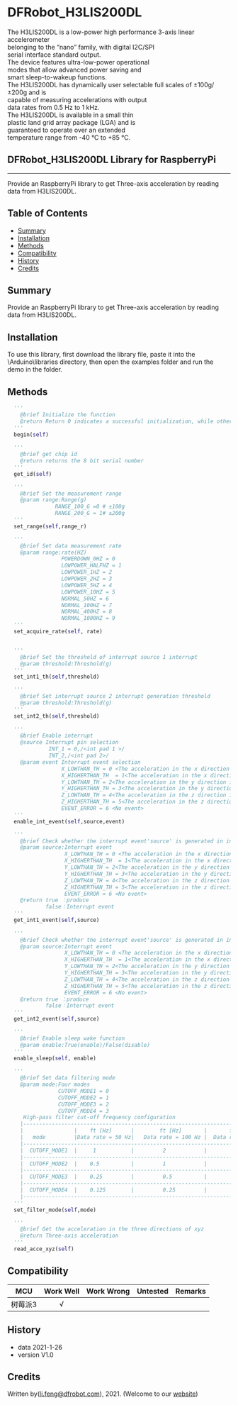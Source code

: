 # DFRobot_H3LIS200DL
The H3LIS200DL is a low-power high performance 3-axis linear accelerometer <br>
belonging to the “nano” family, with digital I2C/SPI <br>
serial interface standard output. <br>
The device features ultra-low-power operational <br>
modes that allow advanced power saving and <br>
smart sleep-to-wakeup functions.<br>
The H3LIS200DL has dynamically user selectable full scales of ±100g/±200g and is <br>
capable of measuring accelerations with output <br>
data rates from 0.5 Hz to 1 kHz.<br>
The H3LIS200DL is available in a small thin <br>
plastic land grid array package (LGA) and is <br>
guaranteed to operate over an extended <br>
temperature range from -40 °C to +85 °C.<br>


## DFRobot_H3LIS200DL Library for RaspberryPi
---------------------------------------------------------

Provide an RaspberryPi library to get Three-axis acceleration by reading data from H3LIS200DL.

## Table of Contents

* [Summary](#summary)
* [Installation](#installation)
* [Methods](#methods)
* [Compatibility](#compatibility)
* [History](#history)
* [Credits](#credits)

## Summary

Provide an RaspberryPi library to get Three-axis acceleration by reading data from H3LIS200DL.

## Installation

To use this library, first download the library file, paste it into the \Arduino\libraries directory, then open the examples folder and run the demo in the folder.

## Methods

```python
  '''
    @brief Initialize the function
    @return Return 0 indicates a successful initialization, while other values indicates failure and return to error code.
  '''
  begin(self)
  
  '''
    @brief get chip id
    @return returns the 8 bit serial number
  '''
  get_id(self)

  '''
    @brief Set the measurement range
    @param range:Range(g)
               RANGE_100_G =0 # ±100g
               RANGE_200_G = 1# ±200g
  '''
  set_range(self,range_r)

  '''
    @brief Set data measurement rate
    @param range:rate(HZ)
                 POWERDOWN_0HZ = 0
                 LOWPOWER_HALFHZ = 1 
                 LOWPOWER_1HZ = 2
                 LOWPOWER_2HZ = 3
                 LOWPOWER_5HZ = 4
                 LOWPOWER_10HZ = 5 
                 NORMAL_50HZ = 6
                 NORMAL_100HZ = 7
                 NORMAL_400HZ = 8
                 NORMAL_1000HZ = 9
  '''
  set_acquire_rate(self, rate)


  '''
    @brief Set the threshold of interrupt source 1 interrupt
    @param threshold:Threshold(g)
  '''
  set_int1_th(self,threshold)

  '''
    @brief Set interrupt source 2 interrupt generation threshold
    @param threshold:Threshold(g)
  '''
  set_int2_th(self,threshold)
  
  '''
    @brief Enable interrupt
    @source Interrupt pin selection
             INT_1 = 0,/<int pad 1 >/
             INT_2,/<int pad 2>/
    @param event Interrupt event selection
                 X_LOWTHAN_TH = 0 <The acceleration in the x direction is less than the threshold>
                 X_HIGHERTHAN_TH  = 1<The acceleration in the x direction is greater than the threshold>
                 Y_LOWTHAN_TH = 2<The acceleration in the y direction is less than the threshold>
                 Y_HIGHERTHAN_TH = 3<The acceleration in the y direction is greater than the threshold>
                 Z_LOWTHAN_TH = 4<The acceleration in the z direction is less than the threshold
                 Z_HIGHERTHAN_TH = 5<The acceleration in the z direction is greater than the threshold>
                 EVENT_ERROR = 6 <No event>
  '''
  enable_int_event(self,source,event)

  '''
    @brief Check whether the interrupt event'source' is generated in interrupt 1
    @param source:Interrupt event
                  X_LOWTHAN_TH = 0 <The acceleration in the x direction is less than the threshold>
                  X_HIGHERTHAN_TH  = 1<The acceleration in the x direction is greater than the threshold>
                  Y_LOWTHAN_TH = 2<The acceleration in the y direction is less than the threshold>
                  Y_HIGHERTHAN_TH = 3<The acceleration in the y direction is greater than the threshold>
                  Z_LOWTHAN_TH = 4<The acceleration in the z direction is less than the threshold
                  Z_HIGHERTHAN_TH = 5<The acceleration in the z direction is greater than the threshold>
                  EVENT_ERROR = 6 <No event>
    @return true ：produce
            false：Interrupt event
  '''
  get_int1_event(self,source)
         
  '''
    @brief Check whether the interrupt event'source' is generated in interrupt 2
    @param source:Interrupt event
                  X_LOWTHAN_TH = 0 <The acceleration in the x direction is less than the threshold>
                  X_HIGHERTHAN_TH  = 1<The acceleration in the x direction is greater than the threshold>
                  Y_LOWTHAN_TH = 2<The acceleration in the y direction is less than the threshold>
                  Y_HIGHERTHAN_TH = 3<The acceleration in the y direction is greater than the threshold>
                  Z_LOWTHAN_TH = 4<The acceleration in the z direction is less than the threshold
                  Z_HIGHERTHAN_TH = 5<The acceleration in the z direction is greater than the threshold>
                  EVENT_ERROR = 6 <No event>
    @return true ：produce
            false：Interrupt event
  '''
  get_int2_event(self,source)

  '''
    @brief Enable sleep wake function
    @param enable:True(enable)/False(disable)
  '''
  enable_sleep(self, enable)
  
  '''
    @brief Set data filtering mode
    @param mode:Four modes
                CUTOFF_MODE1 = 0
                CUTOFF_MODE2 = 1
                CUTOFF_MODE3 = 2
                CUTOFF_MODE4 = 3
     High-pass filter cut-off frequency configuration
    |--------------------------------------------------------------------------------------------------------|
    |                |    ft [Hz]      |        ft [Hz]       |       ft [Hz]        |        ft [Hz]        |
    |   mode         |Data rate = 50 Hz|   Data rate = 100 Hz |  Data rate = 400 Hz  |   Data rate = 1000 Hz |
    |--------------------------------------------------------------------------------------------------------|
    |  CUTOFF_MODE1  |     1           |         2            |            8         |             20        |
    |--------------------------------------------------------------------------------------------------------|
    |  CUTOFF_MODE2  |    0.5          |         1            |            4         |             10        |
    |--------------------------------------------------------------------------------------------------------|
    |  CUTOFF_MODE3  |    0.25         |         0.5          |            2         |             5         |
    |--------------------------------------------------------------------------------------------------------|
    |  CUTOFF_MODE4  |    0.125        |         0.25         |            1         |             2.5       |
    |--------------------------------------------------------------------------------------------------------|
  '''
  set_filter_mode(self,mode)

  '''
    @brief Get the acceleration in the three directions of xyz
    @return Three-axis acceleration 
  '''
  read_acce_xyz(self)

```

## Compatibility

MCU                | Work Well    | Work Wrong   | Untested    | Remarks
------------------ | :----------: | :----------: | :---------: | -----
树莓派3             |      √         |            |             | 




## History

- data 2021-1-26
- version V1.0


## Credits

Written by(li.feng@dfrobot.com), 2021. (Welcome to our [website](https://www.dfrobot.com/))
